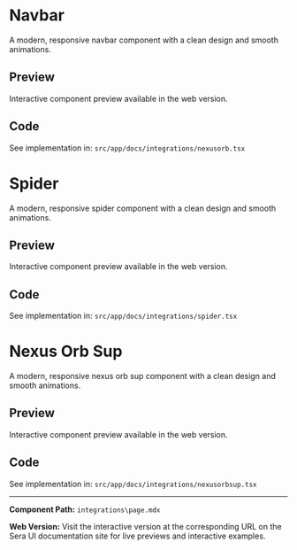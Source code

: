 # Navbar 
A modern, responsive navbar component with a clean design and smooth animations.

## Preview

Interactive component preview available in the web version.

## Code

See implementation in: `src/app/docs/integrations/nexusorb.tsx`

# Spider
A modern, responsive spider component with a clean design and smooth animations.

## Preview

Interactive component preview available in the web version.

## Code

See implementation in: `src/app/docs/integrations/spider.tsx`

# Nexus Orb Sup
A modern, responsive nexus orb sup component with a clean design and smooth animations.

## Preview

Interactive component preview available in the web version.

## Code

See implementation in: `src/app/docs/integrations/nexusorbsup.tsx`

---

**Component Path:** `integrations\page.mdx`

**Web Version:** Visit the interactive version at the corresponding URL on the Sera UI documentation site for live previews and interactive examples.
